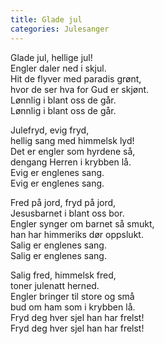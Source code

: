 ```yaml
---
title: Glade jul
categories: Julesanger
---
```


Glade jul, hellige jul!  
Engler daler ned i skjul.  
Hit de flyver med paradis grønt,  
hvor de ser hva for Gud er skjønt.  
Lønnlig i blant oss de går.  
Lønnlig i blant oss de går.

Julefryd, evig fryd,  
hellig sang med himmelsk lyd!  
Det er engler som hyrdene så,  
dengang Herren i krybben lå.  
Evig er englenes sang.  
Evig er englenes sang.

Fred på jord, fryd på jord,  
Jesusbarnet i blant oss bor.  
Engler synger om barnet så smukt,  
han har himmeriks dør oppslukt.  
Salig er englenes sang.  
Salig er englenes sang.

Salig fred, himmelsk fred,  
toner julenatt herned.  
Engler bringer til store og små  
bud om ham som i krybben lå.  
Fryd deg hver sjel han har frelst!  
Fryd deg hver sjel han har frelst!
